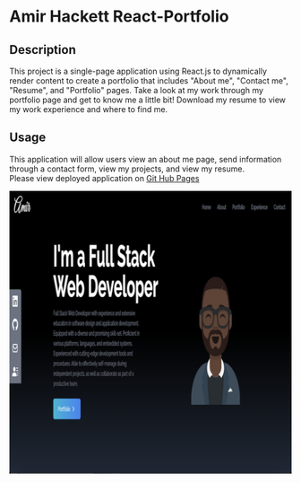 # Amir Hackett React-Portfolio

## Description 
This project is a single-page application using React.js to dynamically render content to create a portfolio that includes "About me", "Contact me", "Resume", and "Portfolio" pages. Take a look at my work through my portfolio page and get to know me a little bit! Download my resume to view my work experience and where to find me.


## Usage 
This application will allow users view an about me page, send information through a contact form, view my projects, and view my resume.<br>
Please view deployed application on [Git Hub Pages](https://amir-hackett.github.io/react-portfolio/)<br>

<img src="src/assets/portfolio/Screen-Shot.png">
